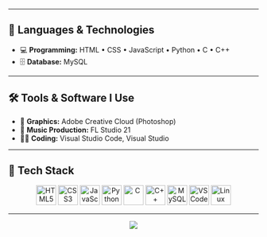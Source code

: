 <!-- Dynamic Header -->


---

## 🚀 Languages & Technologies

- 💻 **Programming:** HTML • CSS • JavaScript • Python • C • C++
- 🗄️ **Database:** MySQL

---

## 🛠️ Tools & Software I Use

- 🎨 **Graphics:** Adobe Creative Cloud (Photoshop)
- 🎵 **Music Production:** FL Studio 21
- 🧑‍💻 **Coding:** Visual Studio Code, Visual Studio

---

## 🧰 Tech Stack

<p align="center">
  <img src="https://cdn.jsdelivr.net/gh/devicons/devicon/icons/html5/html5-original.svg" height="40" alt="HTML5" />
  <img src="https://cdn.jsdelivr.net/gh/devicons/devicon/icons/css3/css3-original.svg" height="40" alt="CSS3" />
  <img src="https://cdn.jsdelivr.net/gh/devicons/devicon/icons/javascript/javascript-original.svg" height="40" alt="JavaScript" />
  <img src="https://cdn.jsdelivr.net/gh/devicons/devicon/icons/python/python-original.svg" height="40" alt="Python" />
  <img src="https://cdn.jsdelivr.net/gh/devicons/devicon/icons/c/c-original.svg" height="40" alt="C" />
  <img src="https://cdn.jsdelivr.net/gh/devicons/devicon/icons/cplusplus/cplusplus-original.svg" height="40" alt="C++" />
  <img src="https://cdn.jsdelivr.net/gh/devicons/devicon/icons/mysql/mysql-original.svg" height="40" alt="MySQL" />
  <img src="https://cdn.jsdelivr.net/gh/devicons/devicon/icons/vscode/vscode-original.svg" height="40" alt="VS Code" />
  <img src="https://cdn.jsdelivr.net/gh/devicons/devicon/icons/linux/linux-original.svg" height="40" alt="Linux" />
</p>

---

<p align="center">
  <img src="https://capsule-render.vercel.app/api?type=waving&color=:#ffffff,100:5b86e5&height=120&section=footer"/>
</p>
